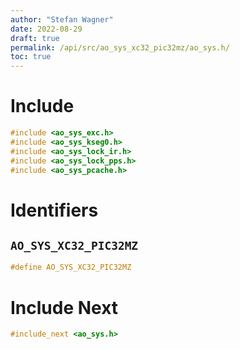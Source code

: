 ```yaml
---
author: "Stefan Wagner"
date: 2022-08-29
draft: true
permalink: /api/src/ao_sys_xc32_pic32mz/ao_sys.h/
toc: true
---
```


# Include

```c
#include <ao_sys_exc.h>
#include <ao_sys_kseg0.h>
#include <ao_sys_lock_ir.h>
#include <ao_sys_lock_pps.h>
#include <ao_sys_pcache.h>
```

# Identifiers

## `AO_SYS_XC32_PIC32MZ`

```c
#define AO_SYS_XC32_PIC32MZ
```

# Include Next

```c
#include_next <ao_sys.h>
```
